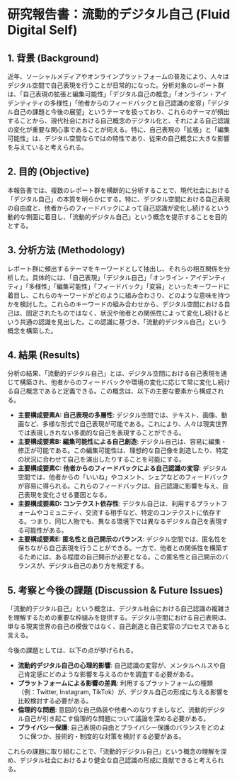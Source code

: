 # 研究報告書：**流動的デジタル自己 (Fluid Digital Self)**

## 1. 背景 (Background)
近年、ソーシャルメディアやオンラインプラットフォームの普及により、人々はデジタル空間で自己表現を行うことが日常的になった。分析対象のレポート群は、「自己表現の拡張と編集可能性」「デジタル自己の概念」「オンライン・アイデンティティの多様性」「他者からのフィードバックと自己認識の変容」「デジタル自己の課題と今後の展望」というテーマを扱っており、これらのテーマが頻出することから、現代社会における自己概念のデジタル化と、それによる自己認識の変化が重要な関心事であることが伺える。特に、自己表現の「拡張」と「編集可能性」は、デジタル空間ならではの特性であり、従来の自己概念に大きな影響を与えていると考えられる。

## 2. 目的 (Objective)
本報告書では、複数のレポート群を横断的に分析することで、現代社会における「デジタル自己」の本質を明らかにする。特に、デジタル空間における自己表現の自由度と、他者からのフィードバックによって自己認識が変化し続けるという動的な側面に着目し、「流動的デジタル自己」という概念を提示することを目的とする。

## 3. 分析方法 (Methodology)
レポート群に頻出するテーマをキーワードとして抽出し、それらの相互関係を分析した。具体的には、「自己表現」「デジタル自己」「オンライン・アイデンティティ」「多様性」「編集可能性」「フィードバック」「変容」といったキーワードに着目し、これらのキーワードがどのように組み合わさり、どのような意味を持つかを検討した。これらのキーワードの組み合わせから、デジタル空間における自己は、固定されたものではなく、状況や他者との関係性によって変化し続けるという共通の認識を見出した。この認識に基づき、「流動的デジタル自己」という概念を構築した。

## 4. 結果 (Results)
分析の結果、「流動的デジタル自己」とは、デジタル空間における自己表現を通じて構築され、他者からのフィードバックや環境の変化に応じて常に変化し続ける自己概念であると定義できる。この概念は、以下の主要な要素から構成される。

- **主要構成要素A: 自己表現の多層性**: デジタル空間では、テキスト、画像、動画など、多様な形式で自己表現が可能である。これにより、人々は現実世界では表現しきれない多面的な自己を表現することができる。
- **主要構成要素B: 編集可能性による自己創造**: デジタル自己は、容易に編集・修正が可能である。この編集可能性は、理想的な自己像を創造したり、特定の状況に合わせて自己を演出したりすることを可能にする。
- **主要構成要素C: 他者からのフィードバックによる自己認識の変容**: デジタル空間では、他者からの「いいね」やコメント、シェアなどのフィードバックが容易に得られる。これらのフィードバックは、自己認識に影響を与え、自己表現を変化させる要因となる。
- **主要構成要素D: コンテクスト依存性**: デジタル自己は、利用するプラットフォームやコミュニティ、交流する相手など、特定のコンテクストに依存する。つまり、同じ人物でも、異なる環境下では異なるデジタル自己を表現する可能性がある。
- **主要構成要素E: 匿名性と自己開示のバランス**: デジタル空間では、匿名性を保ちながら自己表現を行うことができる。一方で、他者との関係性を構築するためには、ある程度の自己開示が必要となる。この匿名性と自己開示のバランスが、デジタル自己のあり方を規定する。

## 5. 考察と今後の課題 (Discussion & Future Issues)
「流動的デジタル自己」という概念は、デジタル社会における自己認識の複雑さを理解するための重要な枠組みを提供する。デジタル空間における自己表現は、単なる現実世界の自己の模倣ではなく、自己創造と自己変容のプロセスであると言える。

今後の課題としては、以下の点が挙げられる。

- **流動的デジタル自己の心理的影響**: 自己認識の変容が、メンタルヘルスや自己肯定感にどのような影響を与えるのかを調査する必要がある。
- **プラットフォームによる影響の差異**: 利用するプラットフォームの種類（例：Twitter, Instagram, TikTok）が、デジタル自己の形成に与える影響を比較検討する必要がある。
- **倫理的な問題**: 意図的な自己偽装や他者へのなりすましなど、流動的デジタル自己が引き起こす倫理的な問題について議論を深める必要がある。
- **プライバシー保護**: 自己表現の自由とプライバシー保護のバランスをどのように保つか、技術的・制度的な対策を検討する必要がある。

これらの課題に取り組むことで、「流動的デジタル自己」という概念の理解を深め、デジタル社会におけるより健全な自己認識の形成に貢献できると考えられる。
